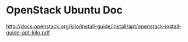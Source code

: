 # OpenStack Ubuntu Doc

http://docs.openstack.org/kilo/install-guide/install/apt/openstack-install-guide-apt-kilo.pdf
